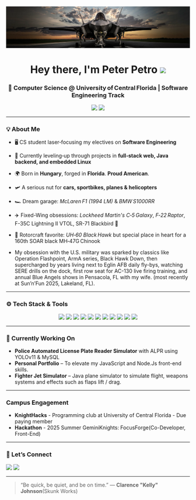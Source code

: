 <div align="center">

![banner](https://raw.githubusercontent.com/ptrpetro/ptrpetro/main/resources/banner.svg)

</div>

<h1 align="center">Hey there, I'm Peter Petro <img src="https://media.giphy.com/media/hvRJCLFzcasrR4ia7z/giphy.gif" width="32"/></h1>
<h3 align="center">🚀 Computer Science @ University of Central Florida | Software Engineering Track</h3>

<p align="center">
  <img src="https://img.shields.io/badge/Born-Hungary-008C45?style=for-the-badge&labelColor=white&logoColor=white&logo=hungary" />
  <img src="https://img.shields.io/badge/Citizenship-USA-3C3B6E?style=for-the-badge&labelColor=red&logo=united-states&logoColor=white" />
</p>

---

### 💡 About Me
- 🖥 CS student laser‑focusing my electives on **Software Engineering**
- 🔭 Currently leveling‑up through projects in **full‑stack web, Java backend, and embedded Linux**
- 🌍 Born in **Hungary**, forged in **Florida**.    **Proud American**.
- 🛩 A serious nut for **cars, sportbikes, planes & helicopters**
- 🏎 Dream garage: *McLaren F1 (1994 LM)* & *BMW S1000RR*
- ✈️ Fixed-Wing obsessions: *Lockheed Martin's C‑5 Galaxy*,
*F‑22 Raptor*, F-35C Lightning II VTOL, SR-71 Blackbird 👑
- 🚁 Rotorcraft favorite: *UH‑60 Black Hawk* but special place in heart for a 160th SOAR black MH‑47G Chinook

- ️My obsession with the U.S. military was sparked by classics like Operation Flashpoint, ArmA series, Black Hawk Down, then supercharged by years living next to Eglin AFB
 daily fly-bys, watching SERE drills on the dock, first row seat for AC-130 live firing training, and annual Blue Angels shows in Pensacola, FL with my wife. (most recently at Sun’n’Fun 2025, Lakeland, FL).
---

### ⚙️ Tech Stack & Tools
<p align="center">
  <img src="https://img.shields.io/badge/Python-3776AB?style=for-the-badge&logo=python&logoColor=white"/>
  <img src="https://img.shields.io/badge/Java-ED8B00?style=for-the-badge&logo=openjdk&logoColor=white"/>
  <img src="https://img.shields.io/badge/C/C++-00599C?style=for-the-badge&logo=c&logoColor=white"/>
  <img src="https://img.shields.io/badge/JavaScript-F7DF1E?style=for-the-badge&logo=javascript&logoColor=black"/>
 
  <img src="https://img.shields.io/badge/React-61DAFB?style=for-the-badge&logo=react&logoColor=black"/>
  <img src="https://img.shields.io/badge/TailwindCSS-38B2AC?style=for-the-badge&logo=tailwind-css&logoColor=white"/>
  <img src="https://img.shields.io/badge/Node.js-339933?style=for-the-badge&logo=node.js&logoColor=white"/>
  <img src="https://img.shields.io/badge/MySQL-4479A1?style=for-the-badge&logo=mysql&logoColor=white"/>
  <img src="https://img.shields.io/badge/Linux-FCC624?style=for-the-badge&logo=linux&logoColor=black"/>
  <img src="https://img.shields.io/badge/Git-%23F05032?style=for-the-badge&logo=git&logoColor=white"/>
  <img src="https://img.shields.io/badge/GitHub-181717?style=for-the-badge&logo=github&logoColor=white"/>
</p>

---

### 🎯 Currently Working On
- **Police Automated License Plate Reader Simulator** with ALPR using YOLOv11 & MySQL
- **Personal Portfolio** – To elevate my JavaScript and Node.Js front-end skills. 
- **Fighter Jet Simulator** – Java plane simulator to simulate flight, weapons systems and effects such as flaps lift / drag.

---
### Campus Engagement 
- **KnightHacks** - Programming club at University of Central Florida - Due paying member
- **Hackathon** - 2025 Summer GeminiKnights: FocusForge(Co-Developer, Front-End)

---

### 🤝 Let’s Connect
<a href="https://www.linkedin.com/in/ptrpetro/"><img src="https://img.shields.io/badge/LinkedIn-0A66C2?style=for-the-badge&logo=linkedin&logoColor=white"/></a>
<a href="mailto:pe310601@ucf.edu"><img src="https://img.shields.io/badge/Email-D14836?style=for-the-badge&logo=gmail&logoColor=white"/></a>

---

> “Be quick, be quiet, and be on time.” — **Clarence "Kelly" Johnson**(Skunk Works)
